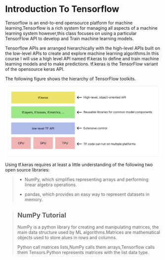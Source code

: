 # Introduction To Tensorflow

Tensorflow is an end-to-end opensource platform for machine learning.Tensorflow is a rich system for managing all aspects of a machine learning system however,this class focuses on using a particular TensorFlow API to develop and Train machine learning models.

Tensorflow APIs are arranged hierarchically with the high-level APIs built on the low-level APIs to create and explore machine learning algorithms.In this course I will use a high level API named tf.keras to define and train machine learning models and to make predictions. tf.keras is the TensorFlow variant of the opensource keras API.

The following figure shows the hierarchy of TensorFlow toolkits.

![img](images/Tensorflow%20Toolkit%20hierarchy.png)

Using tf.keras requires at least a little understanding of the following two open source libraries:
>- NumPy, which simplifies representing arrays and performing linear algebra operations.
>
>- pandas, which provides an easy way to represent datasets in memory.

>## NumPy Tutorial
>
>NumPy is a python library for creating and manipulating matrices, the main data structure used by ML algorithms.Matrices are mathematical objects used to store alues in rows and columns.
>
>Python call matrices lists,NumPy calls them arrays,Tensorflow calls them Tensors.Python represents matrices with the list data type.

